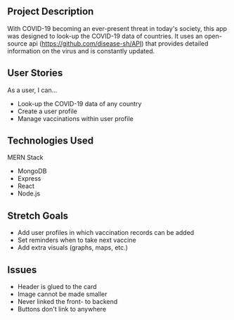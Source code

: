 ## Project Description 
With COVID-19 becoming an ever-present threat in today's society, this app was designed to look-up the COVID-19 data of countries. It uses an open-source api (https://github.com/disease-sh/API) that provides detailed information on the virus and is constantly updated.

## User Stories
As a user, I can…
- Look-up the COVID-19 data of any country
- Create a user profile
- Manage vaccinations within user profile

## Technologies Used
MERN Stack
- MongoDB
- Express
- React
- Node.js

## Stretch Goals
- Add user profiles in which vaccination records can be added
- Set reminders when to take next vaccine
- Add extra visuals (graphs, maps, etc.) 

## Issues 
- Header is glued to the card
- Image cannot be made smaller
- Never linked the front- to backend
- Buttons don't link to anywhere
